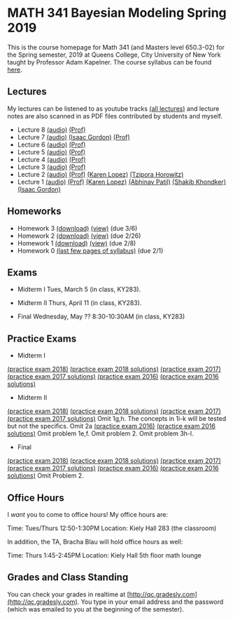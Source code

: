 # MATH 341 Bayesian Modeling Spring 2019

This is the course homepage for Math 341 (and Masters level 650.3-02) for the Spring semester, 2019 at Queens College, City University of New York taught by Professor Adam Kapelner. The course syllabus can be found [here](https://github.com/kapelner/QC_Math_341_Spring_2019/blob/master/syllabus/syllabus.pdf).

## Lectures

My lectures can be listened to as youtube tracks [(all lectures)](https://www.youtube.com/playlist?list=) and lecture notes are also scanned in as PDF files contributed by students and myself.

<!-- 
* Lecture 23 [(audio)](https://youtu.be/9GeC_FPYH7w) [(Edwin Figueroa)](https://github.com/kapelner/QC_Math_341_Spring_2019/blob/master/lectures/lec23figueroa.pdf) [(Prof)](https://github.com/kapelner/QC_Math_341_Spring_2019/blob/master/lectures/lec20kap.pdf) [(Prof)](https://github.com/kapelner/QC_Math_341_Spring_2019/blob/master/lectures/lec23kap.pdf)
* Lecture 22 [(audio)](https://youtu.be/abi5-aJbe9M) [(Edwin Figueroa)](https://github.com/kapelner/QC_Math_341_Spring_2019/blob/master/lectures/lec22figueroa.pdf) [(Prof)](https://github.com/kapelner/QC_Math_341_Spring_2019/blob/master/lectures/lec20kap.pdf) [(Prof)](https://github.com/kapelner/QC_Math_341_Spring_2019/blob/master/lectures/lec22kap.pdf) 
* Lecture 21 [(audio)](https://youtu.be/BPMa0tKOIEk) [(Edwin Figueroa)](https://github.com/kapelner/QC_Math_341_Spring_2019/blob/master/lectures/lec21figueroa.pdf) [(Prof)](https://github.com/kapelner/QC_Math_341_Spring_2019/blob/master/lectures/lec20kap.pdf) [(Prof)](https://github.com/kapelner/QC_Math_341_Spring_2019/blob/master/lectures/lec21kap.pdf)  
* Lecture 20 [(audio)](https://youtu.be/44CEVtBkOI8) [(Edwin Figueroa)](https://github.com/kapelner/QC_Math_341_Spring_2019/blob/master/lectures/lec20figueroa.pdf) [(Prof)](https://github.com/kapelner/QC_Math_341_Spring_2019/blob/master/lectures/lec20kap.pdf)
* Lecture 19 [(audio)](https://youtu.be/jARnb1LfaPE) [(Edwin Figueroa)](https://github.com/kapelner/QC_Math_341_Spring_2019/blob/master/lectures/lec19figueroa.pdf) [(Prof)](https://github.com/kapelner/QC_Math_341_Spring_2019/blob/master/lectures/lec19kap.pdf)
* Lecture 18 [(audio)](https://youtu.be/yCFKvxc3BuM) [(Edwin Figueroa)](https://github.com/kapelner/QC_Math_341_Spring_2019/blob/master/lectures/lec18figueroa.pdf) [(Prof)](https://github.com/kapelner/QC_Math_341_Spring_2019/blob/master/lectures/lec18kap.pdf)
* Lecture 17 [(audio)](https://youtu.be/FVpD1EExmug) [(Edwin Figueroa)](https://github.com/kapelner/QC_Math_341_Spring_2019/blob/master/lectures/lec17figueroa.pdf) [(Prof)](https://github.com/kapelner/QC_Math_341_Spring_2019/blob/master/lectures/lec17kap.pdf)
* Lecture 16 [(audio)](https://youtu.be/rCla-CAmSlg) [(Edwin Figueroa)](https://github.com/kapelner/QC_Math_341_Spring_2019/blob/master/lectures/lec16figueroa.pdf) [(Prof)](https://github.com/kapelner/QC_Math_341_Spring_2019/blob/master/lectures/lec16kap.pdf)  
* Lecture 15 [(audio)](https://youtu.be/B5ILu8dH43I) [(Edwin Figueroa)](https://github.com/kapelner/QC_Math_341_Spring_2019/blob/master/lectures/lec15figueroa.pdf) [(Prof)](https://github.com/kapelner/QC_Math_341_Spring_2019/blob/master/lectures/lec15kap.pdf)
* Lecture 14 [(audio)](https://youtu.be/3tG25Y6sCyE) [(Edwin Figueroa)](https://github.com/kapelner/QC_Math_341_Spring_2019/blob/master/lectures/lec14figueroa.pdf) [(Prof)](https://github.com/kapelner/QC_Math_341_Spring_2019/blob/master/lectures/lec14kap.pdf)
* Lecture 13 [(audio)](https://youtu.be/Qs9UKbIrYTM) [(Edwin Figueroa)](https://github.com/kapelner/QC_Math_341_Spring_2019/blob/master/lectures/lec13figueroa.pdf) [(Prof)](https://github.com/kapelner/QC_Math_341_Spring_2019/blob/master/lectures/lec13kap.pdf) 
* Lecture 12 [(audio)](https://youtu.be/INvCaiVR_dg) [(Edwin Figueroa)](https://github.com/kapelner/QC_Math_341_Spring_2019/blob/master/lectures/lec12figueroa.pdf) [(Prof)](https://github.com/kapelner/QC_Math_341_Spring_2019/blob/master/lectures/lec12kap.pdf)
* Lecture 11 [(audio)](https://youtu.be/g6eCkB-5I6I) [(Edwin Figueroa)](https://github.com/kapelner/QC_Math_341_Spring_2019/blob/master/lectures/lec11figueroa.pdf) [(Prof)](https://github.com/kapelner/QC_Math_341_Spring_2019/blob/master/lectures/lec11kap.pdf)
* Lecture 10 [(audio)](https://youtu.be/PozT6d7T-JU) [(Edwin Figueroa)](https://github.com/kapelner/QC_Math_341_Spring_2019/blob/master/lectures/lec10figueroa.pdf) [(Prof)](https://github.com/kapelner/QC_Math_341_Spring_2019/blob/master/lectures/lec10kap.pdf)
* Lecture 9 [(audio)](https://youtu.be/02pbxLVnr5I) [(Edwin Figueroa)](https://github.com/kapelner/QC_Math_341_Spring_2019/blob/master/lectures/lec09figueroa.pdf) [(Prof)](https://github.com/kapelner/QC_Math_341_Spring_2019/blob/master/lectures/lec09kap.pdf)-->
* Lecture 8 [(audio)](https://youtu.be/641RhXxzIUA) [(Prof)](https://github.com/kapelner/QC_Math_341_Spring_2019/blob/master/lectures/lec08kap.pdf)
* Lecture 7 [(audio)](https://youtu.be/hiZxhFk0w8I) [(Isaac Gordon)](https://github.com/kapelner/QC_Math_341_Spring_2019/blob/master/lectures/lec07gordon.pdf) [(Prof)](https://github.com/kapelner/QC_Math_341_Spring_2019/blob/master/lectures/lec07kap.pdf)
* Lecture 6 [(audio)](https://youtu.be/qUKaGNJ1xDY) [(Prof)](https://github.com/kapelner/QC_Math_341_Spring_2019/blob/master/lectures/lec06kap.pdf)
* Lecture 5 [(audio)](https://youtu.be/lg9LU0eYe7M) [(Prof)](https://github.com/kapelner/QC_Math_341_Spring_2019/blob/master/lectures/lec05kap.pdf)
* Lecture 4 [(audio)](https://youtu.be/KFXyRZAF0t4) [(Prof)](https://github.com/kapelner/QC_Math_341_Spring_2019/blob/master/lectures/lec04kap.pdf)
* Lecture 3 [(audio)](https://youtu.be/88phG0FEHRk) [(Prof)](https://github.com/kapelner/QC_Math_341_Spring_2019/blob/master/lectures/lec03kap.pdf)
* Lecture 2 [(audio)](https://youtu.be/iYU0iBITt90) [(Prof)](https://github.com/kapelner/QC_Math_341_Spring_2019/blob/master/lectures/lec02kap.pdf) [(Karen Lopez)](https://github.com/kapelner/QC_Math_341_Spring_2019/blob/master/lectures/lec02lopez.pdf) [(Tzipora Horowitz)](https://github.com/kapelner/QC_Math_341_Spring_2019/blob/master/lectures/lec01horowitz.pdf) 
* Lecture 1 [(audio)](https://youtu.be/CExBhy6zzxg) [(Prof)](https://github.com/kapelner/QC_Math_341_Spring_2019/blob/master/lectures/lec01kap.pdf) [(Karen Lopez)](https://github.com/kapelner/QC_Math_341_Spring_2019/blob/master/lectures/lec01lopez.pdf) [(Abhinav Patil)](https://github.com/kapelner/QC_Math_341_Spring_2019/blob/master/lectures/lec01patil.pdf) [(Shakib Khondker)](https://github.com/kapelner/QC_Math_341_Spring_2019/blob/master/lectures/lec01khondker.pdf) [(Isaac Gordon)](https://github.com/kapelner/QC_Math_341_Spring_2019/blob/master/lectures/lec01gordon.pdf)  


## Homeworks

<!--
* Homework 6 [(download)](https://github.com/kapelner/QC_Math_341_Spring_2019/blob/master/homeworks/hw06/hw06.pdf?raw=true) [(view)](https://github.com/kapelner/QC_Math_341_Spring_2019/blob/master/homeworks/hw06/hw06.pdf) (due 5/18)
* Homework 5 [(download)](https://github.com/kapelner/QC_Math_341_Spring_2019/blob/master/homeworks/hw05/hw05.pdf?raw=true) [(view)](https://github.com/kapelner/QC_Math_341_Spring_2019/blob/master/homeworks/hw05/hw05.pdf) (due 5/4)
* Homework 4 [(download)](https://github.com/kapelner/QC_Math_341_Spring_2019/blob/master/homeworks/hw04/hw04.pdf?raw=true) [(view)](https://github.com/kapelner/QC_Math_341_Spring_2019/blob/master/homeworks/hw04/hw04.pdf) (due 4/13)-->
* Homework 3 [(download)](https://github.com/kapelner/QC_Math_341_Spring_2019/blob/master/homeworks/hw03/hw03.pdf?raw=true) [(view)](https://github.com/kapelner/QC_Math_341_Spring_2019/blob/master/homeworks/hw03/hw03.pdf) (due 3/6)
* Homework 2 [(download)](https://github.com/kapelner/QC_Math_341_Spring_2019/blob/master/homeworks/hw02/hw02.pdf?raw=true) [(view)](https://github.com/kapelner/QC_Math_341_Spring_2019/blob/master/homeworks/hw02/hw02.pdf) (due 2/26)
* Homework 1 [(download)](https://github.com/kapelner/QC_Math_341_Spring_2019/blob/master/homeworks/hw01/hw01.pdf?raw=true) [(view)](https://github.com/kapelner/QC_Math_341_Spring_2019/blob/master/homeworks/hw01/hw01.pdf) (due 2/8)
* Homework 0 [(last few pages of syllabus)](https://github.com/kapelner/QC_Math_341_Spring_2019/blob/master/syllabus/syllabus.pdf?raw=true) (due 2/1)


## Exams

* Midterm I Tues, March 5 (in class, KY283).



* Midterm II Thurs, April 11 (in class, KY283).



* Final Wednesday, May ?? 8:30-10:30AM (in class, KY283)


## Practice Exams

* Midterm I

[(practice exam 2018)](https://github.com/kapelner/QC_Math_341_Spring_2018/blob/master/exams/midterm1/midterm1.pdf) [(practice exam 2018 solutions)](https://github.com/kapelner/QC_Math_341_Spring_2018/blob/master/exams/midterm1/midterm1_solutions.pdf)
[(practice exam 2017)](https://github.com/kapelner/QC_Math_341_Spring_2017/blob/master/exams/midterm1/midterm1.pdf) [(practice exam 2017 solutions)](https://github.com/kapelner/QC_Math_341_Spring_2017/blob/master/exams/midterm1/midterm1_solutions.pdf)
[(practice exam 2016)](https://github.com/kapelner/QC_Math_390.03-02_Spr_2016/blob/master/exams/midterm1/midterm1.pdf) [(practice exam 2016 solutions)](https://github.com/kapelner/QC_Math_390.03-02_Spr_2016/blob/master/exams/midterm1/midterm1_solutions.pdf)

* Midterm II

[(practice exam 2018)](https://github.com/kapelner/QC_Math_341_Spring_2018/blob/master/exams/midterm2/midterm2.pdf) [(practice exam 2018 solutions)](https://github.com/kapelner/QC_Math_341_Spring_2018/blob/master/exams/midterm2/midterm2_solutions.pdf)
[(practice exam 2017)](https://github.com/kapelner/QC_Math_341_Spring_2017/blob/master/exams/midterm2/midterm2.pdf) [(practice exam 2017 solutions)](https://github.com/kapelner/QC_Math_341_Spring_2017/blob/master/exams/midterm2/midterm2_solutions.pdf) Omit 1g,h. The concepts in 1i-k will be tested but not the specifics. Omit 2a
[(practice exam 2016)](https://github.com/kapelner/QC_Math_390.03-02_Spr_2016/blob/master/exams/midterm2/midterm2.pdf) [(practice exam 2016 solutions)](https://github.com/kapelner/QC_Math_390.03-02_Spr_2016/blob/master/exams/midterm2/midterm2_solutions.pdf) Omit problem 1e,f. Omit problem 2. Omit problem 3h-l.

* Final

[(practice exam 2018)](https://github.com/kapelner/QC_Math_341_Spring_2018/blob/master/exams/final/final.pdf) [(practice exam 2018 solutions)](https://github.com/kapelner/QC_Math_341_Spring_2018/blob/master/exams/final/final_solutions.pdf)
[(practice exam 2017)](https://github.com/kapelner/QC_Math_341_Spring_2017/blob/master/exams/final/final.pdf) [(practice exam 2017 solutions)](https://github.com/kapelner/QC_Math_341_Spring_2017/blob/master/exams/final/final_solutions.pdf)
[(practice exam 2016)](https://github.com/kapelner/QC_Math_390.03-02_Spr_2016/blob/master/exams/final/final.pdf) [(practice exam 2016 solutions)](https://github.com/kapelner/QC_Math_390.03-02_Spr_2016/blob/master/exams/final/final_solutions.pdf) Omit Problem 2.

## Office Hours

I *want* you to come to office hours! My office hours are:

Time: Tues/Thurs 12:50-1:30PM
Location: Kiely Hall 283 (the classroom)

In addition, the TA, Bracha Blau will hold office hours as well:

Time: Thurs 1:45-2:45PM
Location: Kiely Hall 5th floor math lounge

## Grades and Class Standing

You can check your grades in realtime at [http://qc.gradesly.com](http://qc.gradesly.com). You type in your email address and the password (which was emailed to you at the beginning of the semester).
